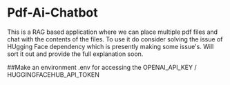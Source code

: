 # Pdf-Ai-Chatbot

This is a RAG based application where we can place multiple pdf files and chat with the contents of the files.
To use it do consider solving the issue of HUgging Face dependency which is presently making some issue's. Will sort it out and provide the full explanation soon.

##Make an environment 
.env for accessing the OPENAI_API_KEY / HUGGINGFACEHUB_API_TOKEN 
